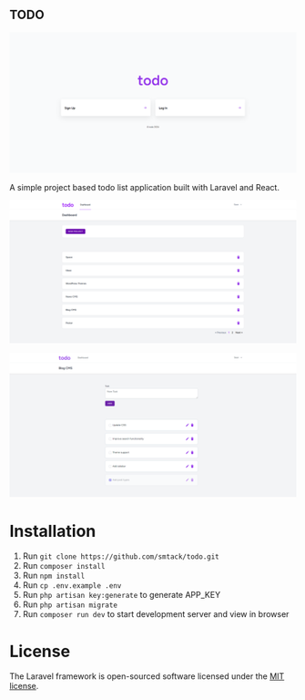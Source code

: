 ## TODO

<p align="center"><img src="/public/screenshots/screenshot.png" width="800" alt="Screenshot"></p>

A simple project based todo list application built with Laravel and React.

<p align="center"><img src="/public/screenshots/screenshot2.png" width="800" alt="Screenshot"></p>

<p align="center"><img src="/public/screenshots/screenshot3.png" width="800" alt="Screenshot"></p>

# Installation

1. Run `git clone https://github.com/smtack/todo.git`
2. Run `composer install`
3. Run `npm install`
4. Run `cp .env.example .env`
5. Run `php artisan key:generate` to generate APP_KEY
6. Run `php artisan migrate`
7. Run `composer run dev` to start development server and view in browser

# License

The Laravel framework is open-sourced software licensed under the [MIT license](https://opensource.org/licenses/MIT).
